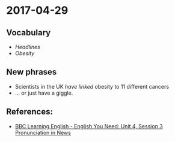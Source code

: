 # 2017-04-29

## Vocabulary

- *Headlines*
- *Obesity*

## New phrases
- Scientists in the UK *have linked* obesity to 11 different cancers
- ... or just have a giggle.

## References:
- [BBC Learning English - English You Need: Unit 4, Session 3 Pronunciation in News](http://www.bbc.co.uk/learningenglish/english/course/english-you-need/unit-4/session-3)
